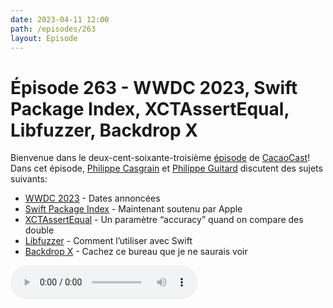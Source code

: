 ```yaml
---
date: 2023-04-11 12:00
path: /episodes/263
layout: Episode
---
```

# Épisode 263 - WWDC 2023, Swift Package Index, XCTAssertEqual, Libfuzzer, Backdrop X
<p>Bienvenue dans le deux-cent-soixante-troisi&egrave;me&nbsp;<a href="https://cacaocast.com/media/cacaocast_263.mp3" title="CacaoCast Episode 263">épisode</a> de <a href="https://mastodon.world/@cacaocast" title="CacaoCast sur Mastodon.world">CacaoCast</a>! Dans cet épisode, <a href="https://mastodon.social/@philippec" title="Philippe Casgrain sur Mastodon.social">Philippe Casgrain</a> et <a href="https://mastodon.social/@philippeguitard" title="Philippe Guitard sur Mastodon.social">Philippe Guitard</a> discutent des sujets suivants:</p>
<ul>
<li><a href="https://developer.apple.com/wwdc23/" title="WWDC 2023">WWDC 2023</a> - Dates annoncées</li>
<li><a href="https://www.swift.org/blog/swift-package-index-developer-spotlight/" title="Swift Package Index">Swift Package Index</a> - Maintenant soutenu par Apple</li>
<li><a href="https://queer.party/@quephird/110148532706296152" title="XCTAssertEqual">XCTAssertEqual</a> - Un paramètre “accuracy” quand on compare des double</li>
<li><a href="https://mastodon.social/@schwa/110158654820377887" title="Libfuzzer">Libfuzzer</a> - Comment l’utiliser avec Swift</li>
<li><a href="https://apps.apple.com/us/app/backdrop-x/id6446458434?mt=12" title="Backdrop X">Backdrop X</a> - Cachez ce bureau que je ne saurais voir</li>
</ul>
<p><audio controls><source src="https://cacaocast.com/media/cacaocast_263.mp3" type="audio/mpeg"><source src="https://cacaocast.com/media/cacaocast_263.mp3" type="audio/mp4">Votre navigateur ne supporte pas l'élément audio / Your browser does not support the audio element.</audio></p>

